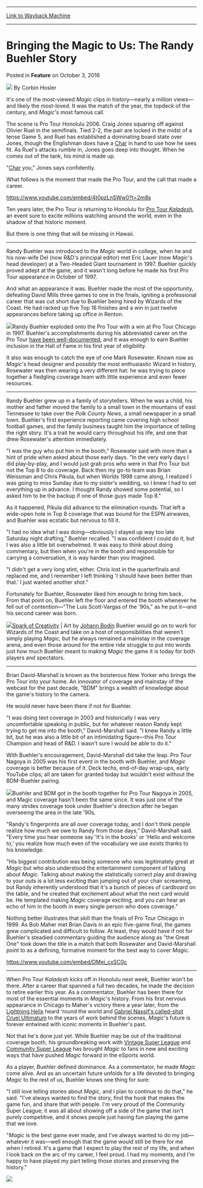 
---
[Link to Wayback Machine](https://web.archive.org/web/20161009112413/http://magic.wizards.com/en/articles/archive/feature/bringing-magic-us-randy-buehler-story-2016-10-03)

[_metadata_:author]:- "Corbin Hosler"
[_metadata_:description]:- "Corbin reflects on the historic influence Randy Buehler has had on Magic coverage."
[_metadata_:generator]:- "Drupal 7 (http://drupal.org)"
[_metadata_:node]:- "1080856"
[_metadata_:publish_date]:- "2016-10-03"
[_metadata_:source]:- "div-main-content"
[_metadata_:title]:- "Bringing the Magic to Us: The Randy Buehler Story"
[_metadata_:wayback_capture_timestamp]:- "2016-10-09 11:24:13"
[_metadata_:wayback_raw_url]:- "https://web.archive.org/web/20161009112413id_/http://magic.wizards.com/en/articles/archive/feature/bringing-magic-us-randy-buehler-story-2016-10-03"
[_metadata_:wayback_url]:- "http://magic.wizards.com/en/articles/archive/feature/bringing-magic-us-randy-buehler-story-2016-10-03"
---


Bringing the Magic to Us: The Randy Buehler Story
=================================================



 Posted in **Feature**
 on October 3, 2016 






![](https://media.magic.wizards.com/styles/auth_small/public/images/person/hosler.jpg)
By Corbin Hosler











It's one of the most-viewed *Magic* clips in history—nearly a million views—and likely the most-loved. It was the match of the year, the topdeck of the century, and *Magic*'s most famous call.


The scene is Pro Tour Honolulu 2006. Craig Jones squaring off against Olivier Ruel in the semifinals. Tied 2-2, the pair are locked in the midst of a tense Game 5, and Ruel has established a dominating board state over Jones, though the Englishman does have a [Char](http://gatherer.wizards.com/Pages/Card/Details.aspx?name=Char) in hand to use how he sees fit. As Ruel's attacks rumble in, Jones goes deep into thought. When he comes out of the tank, his mind is made up.


"[Char](http://gatherer.wizards.com/Pages/Card/Details.aspx?name=Char) you," Jones says confidently.


What follows is the moment that made the Pro Tour, and the call that made a career.


<https://www.youtube.com/embed/4t0pzLnSWw0?t=2m8s>


Ten years later, the Pro Tour is returning to Honolulu for [Pro Tour *Kaladesh*](http://magic.wizards.com/en/events/premierplay/protour/ptkld)*,* an event sure to excite millions watching around the world, even in the shadow of that historic moment.


But there is one thing that will be missing in Hawaii.




---

Randy Buehler was introduced to the *Magic* world in college, when he and his now-wife Del (now R&D's principal editor) met Eric Lauer (now *Magic*'s head developer) at a Two-Headed Giant tournament in 1997. Buehler quickly proved adept at the game, and it wasn't long before he made his first Pro Tour appearance in October of 1997.


And what an appearance it was. Buehler made the most of the opportunity, defeating David Mills three games to one in the finals, igniting a professional career that was cut short due to Buehler being hired by Wizards of the Coast. He had racked up five Top 16 finishes and a win in just twelve appearances before taking up office in Renton.



![](https://media.wizards.com/2016/images/daily/FEAT20161003_Chicago.jpg)Randy Buehler exploded onto the Pro Tour with a win at Pro Tour Chicago in 1997.
Buehler's accomplishments during his abbreviated career on the Pro Tour [have been well-documented](http://www.gatheringmagic.com/alexullman-092815-an-oral-history-of-randys-chicago/), and it was enough to earn Buehler inclusion in the Hall of Fame in his first year of eligibility.


It also was enough to catch the eye of one Mark Rosewater. Known now as *Magic*'s head designer and possibly the most enthusiastic Wizard in history, Rosewater was then wearing a very different hat: he was trying to piece together a fledgling coverage team with little experience and even fewer resources.




---

Randy Buehler grew up in a family of storytellers. When he was a child, his mother and father moved the family to a small town in the mountains of east Tennessee to take over the *Polk County News*, a small newspaper in a small town. Buehler's first experience reporting came covering high school football games, and the family business taught him the importance of telling the right story. It's a trait he would carry throughout his life, and one that drew Rosewater's attention immediately.


"I was the guy who put him in the booth," Rosewater said with more than a hint of pride when asked about those early days. "In the very early days I did play-by-play, and I would just grab pros who were in that Pro Tour but not the Top 8 to do coverage. Back then my go-to team was Brian Weissman and Chris Pikula, but when Worlds 1998 came along, I realized I was going to miss Sunday due to my sister's wedding, so I knew I had to set everything up in advance. I thought Randy showed some potential, so I asked him to be the backup if one of those guys made Top 8."


As it happened, Pikula did advance to the elimination rounds. That left a wide-open hole in Top 8 coverage that was bound for the ESPN airwaves, and Buehler was ecstatic but nervous to fill it.


"I had no idea what I was doing—obviously I stayed up way too late Saturday night drafting," Buehler recalled. "I was confident I could do it, but I was also a little bit overwhelmed. It was easy to think about doing commentary, but then when you're in the booth and responsible for carrying a conversation, it is way harder than you imagined.


"I didn't get a very long stint, either. Chris lost in the quarterfinals and replaced me, and I remember I left thinking 'I should have been better than that.' I just wanted another shot."


Fortunately for Buehler, Rosewater liked him enough to bring him back. From that point on, Buehler left the floor and entered the booth whenever he fell out of contention—"The Luis Scott-Vargas of the '90s," as he put it—and his second career was born.



![](https://media.wizards.com/2016/images/daily/cardart_KLD_Spark-of-Creativity.jpg)[Spark of Creativity](http://gatherer.wizards.com/Pages/Card/Details.aspx?name=Spark+of+Creativity) | Art by [Johann Bodin](http://gatherer.wizards.com/Pages/Search/Default.aspx?action=advanced&output=spoiler&method=visual&artist=+%5B%22Johann%20Bodin%22%5D)
Buehler would go on to work for Wizards of the Coast and take on a host of responsibilities that weren't simply playing *Magic,* but he always remained a mainstay in the coverage arena, and even those around for the entire ride struggle to put into words just how much Buehler meant to making *Magic* the game it is today for both players and spectators.




---

Brian David-Marshall is known as the boisterous New Yorker who brings the Pro Tour into your home. An innovator of coverage and mainstay of the webcast for the past decade, "BDM" brings a wealth of knowledge about the game's history to the camera.


He would never have been there if not for Buehler.


"I was doing text coverage in 2003 and historically I was very uncomfortable speaking in public, but for whatever reason Randy kept trying to get me into the booth," David-Marshall said. "I knew Randy a little bit, but he was also a little bit of an intimidating figure—this Pro Tour Champion and head of R&D. I wasn't sure I would be able to do it."


With Buehler's encouragement, David-Marshall did take the leap. Pro Tour Nagoya in 2005 was his first event in the booth with Buehler, and *Magic* coverage is better because of it. Deck techs, end-of-day wrap-ups, early YouTube clips; all are taken for granted today but wouldn't exist without the BDM-Buehler pairing.



![](https://media.wizards.com/2016/images/daily/FEAT20161003_Nagoya.jpg)Buehler and BDM got in the booth together for Pro Tour Nagoya in 2005, and Magic coverage hasn't been the same since.
It was just one of the many strides coverage took under Buehler's direction after he began overseeing the area in the late '90s.


"Randy's fingerprints are all over coverage today, and I don't think people realize how much we owe to Randy from those days," David-Marshall said. "Every time you hear someone say 'It's in the books' or 'Hello and welcome to,' you realize how much even of the vocabulary we use exists thanks to his knowledge.


"His biggest contribution was being someone who was legitimately great at *Magic* but who also understood the entertainment component of talking about *Magic.* Talking about making the statistically correct play and drawing to your outs is a lot less exciting than jumping out of your chair screaming, but Randy inherently understood that it's a bunch of pieces of cardboard on the table, and he created that excitement about what the next card would be. He templated making *Magic* coverage exciting, and you can hear an echo of him in the booth in every single person who does coverage."


Nothing better illustrates that skill than the finals of Pro Tour Chicago in 1999. As Bob Maher met Brian Davis in an epic five-game final, the games grew complicated and difficult to follow. At least, they would have if not for Buehler's steadied commentary guiding the audience along as "the Great One" took down the title in a match that both Rosewater and David-Marshall point to as a defining, formative moment for the best way to cover *Magic.*


<https://www.youtube.com/embed/DMei_cxSC0c>




---

When Pro Tour *Kaladesh* kicks off in Honolulu next week, Buehler won't be there. After a career that spanned a full two decades, he made the decision to retire earlier this year. As a commentator, Buehler has been there for most of the essential moments in *Magic*'s history. From his first nervous appearance in Chicago to Maher's victory there a year later, from the [Lightning Helix](http://gatherer.wizards.com/Pages/Card/Details.aspx?name=Lightning+Helix) heard 'round the world and [Gabriel Nassif's called-shot Cruel Ultimatum](https://youtu.be/ju_LZGBN5qU?t=18s) to the years of work behind the scenes, *Magic*'s future is forever entwined with iconic moments in Buehler's past.


Not that he's done just yet. While Buehler may be out of the traditional coverage booth, his groundbreaking work with [Vintage Super League](https://vintagesuperleague.com) and [Community Super League](https://communitysuperleague.com/) has brought *Magic* to fans in new and exciting ways that have pushed *Magic* forward in the eSports world.


As a player, Buehler defined dominance. As a commentator, he made *Magic* come alive. And as an uncertain future unfolds for a life devoted to bringing *Magic* to the rest of us, Buehler knows one thing for sure:


"I still love telling stories about *Magic,* and I plan to continue to do that," he said. "I've always wanted to find the story, find the hook that makes the game fun, and share that with people. I'm very proud of the Community Super League; it was all about showing off a side of the game that isn't purely competitive, and it shows people just having fun playing the game that we love.


"*Magic* is the best game ever made, and I've always wanted to do my job—whatever it was—well enough that the game would still be there for me when I retired. It's a game that I expect to play the rest of my life, and when I look back on the arc of my career, I feel proud. I had my moments, and I'm happy to have played my part telling those stories and preserving the history."



![](https://media.wizards.com/2016/images/daily/FEAT20161003_Booth.jpg)






